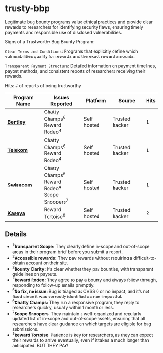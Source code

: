 # trusty-bbp
Legitimate bug bounty programs value ethical practices and provide clear rewards to researchers for identifying security flaws, ensuring timely payments and responsible use of disclosed vulnerabilities.

Signs of a Trustworthy Bug Bounty Program:

`Clear Terms and Conditions`: Programs that explicitly define which vulnerabilities qualify for rewards and the exact reward amounts.

`Transparent Payment Structure`: Detailed information on payment timelines, payout methods, and consistent reports of researchers receiving their rewards.


Hits: # of reports of being trustworthy


| Program Name              | Issues Reported                                        | Platform | Source     | Hits
|---------------------------|-------------------------------------------------------|------------|----------------------| ------
| **[Bentley](https://www.bentley.com/legal/bug-bounty-report/)**    | Chatty Champs<sup>6</sup><br>Reward Rodeo<sup>4</sup> |Self hosted| Trusted hacker        | 1
| **[Telekom](https://www.telekom.com/en/company/data-privacy-and-security/news/help-us-to-become-better-360054)**    | Chatty Champs<sup>6</sup><br>Reward Rodeo<sup>4</sup> |Self hosted| Trusted hacker        | 1
| **[Swisscom](https://github.com/swisscom/bugbounty)**    | Chatty Champs<sup>6</sup><br>Reward Rodeo<sup>4</sup><br>Scope Snoopers<sup>7</sup> |Self hosted| Trusted hacker        | 1
| **[Kaseya](https://www.kaseya.com/trust-center/vulnerability-disclosure-policy/)** |Reward Tortoise<sup>8</sup> | Self hosted| Trusted hacker     | 2 


## Details

- <sup>1</sup>**Transparent Scope:** They clearly define in-scope and out-of-scope areas in their program brief before you submit a report.
- <sup>2</sup>**Accessible rewards:** They pay rewards without requiring a difficult-to-obtain account on their site.
- <sup>3</sup>**Bounty Clarity:** It’s clear whether they pay bounties, with transparent guidelines on payouts.  
- <sup>4</sup>**Reward Rodeo:** They agree to pay a bounty and always follow through, responding to follow-up emails promptly.
- <sup>5</sup>**No fix, no issue:**  Bug is triaged as CVSS 0 or no impact, and it’s not fixed since it was correctly identified as non-impactful.
- <sup>6</sup>**Chatty Champs:** They run a responsive program, they reply to researchers quickly, usually within 1 month or less.
- <sup>7</sup>**Scope Snoopers:** They maintain a well-organized and regularly updated list of in-scope and out-of-scope assets, ensuring that all researchers have clear guidance on which targets are eligible for bug submissions.
- <sup>8</sup>**Reward Tortoise:** Patience is key for researchers, as they can expect their rewards to arrive eventually, even if it takes a much longer than anticipated. BUT THEY PAY!
